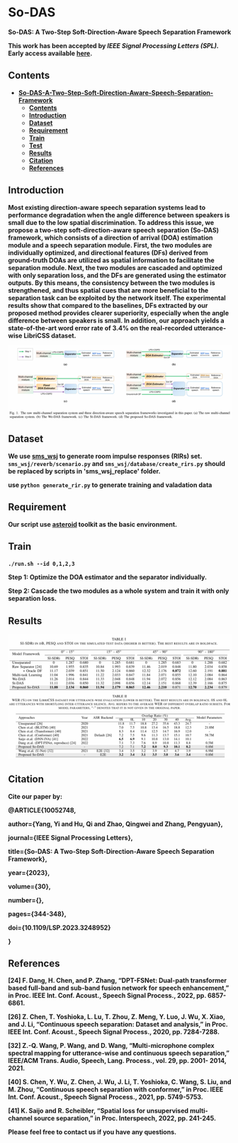 # So-DAS
**So-DAS: A Two-Step Soft-Direction-Aware Speech Separation Framework**

**This work has been accepted by *IEEE Signal Processing Letters (SPL).*  Early access available [here][Paper].**

## Contents 
* **[So-DAS-A-Two-Step-Soft-Direction-Aware-Speech-Separation-Framework](#so-das-a-two-step-soft-direction-aware-speech-separation-framework)**
  * **[Contents](#contents)**
  * **[Introduction](#introduction)**
  * **[Dataset](#dataset)**
  * **[Requirement](#requirement)**
  * **[Train](#train)**
  * **[Test](#test)**
  * **[Results](#results)**
  * **[Citation](#citation)**
  * **[References](#references)**

## Introduction
**Most existing direction-aware speech separation systems lead to performance degradation when the angle difference between speakers is small due to the low spatial discrimination. To address this issue, we propose a two-step soft-direction-aware speech separation (So-DAS) framework, which consists of a direction of arrival (DOA) estimation module and a speech separation module. First, the two modules are individually optimized, and directional features (DFs) derived from ground-truth DOAs are utilized as spatial information to facilitate the separation module. Next, the two modules are cascaded and optimized with only separation loss, and the DFs are generated using the estimator outputs. By this means, the consistency between the two modules is strengthened, and thus spatial cues that are more beneficial to the separation task can be exploited by the network itself. The experimental results show that compared to the baselines, DFs extracted by our proposed method provides clearer superiority, especially when the angle difference between speakers is small. In addition, our approach yields a state-of-the-art word error rate of 3.4% on the real-recorded utterance-wise LibriCSS dataset.**

![image](https://github.com/yangyi0818/So-DAS/blob/main/figures/framework.png)

## Dataset
**We use [sms_wsj][sms_wsj] to generate room impulse responses (RIRs) set. ```sms_wsj/reverb/scenario.py``` and ```sms_wsj/database/create_rirs.py``` should be replaced by scripts in 'sms_wsj_replace' folder.**

**use ```python generate_rir.py``` to generate training and valadation data**

## Requirement
**Our script use [asteroid][asteroid] toolkit as the basic environment.**

## Train

**```./run.sh --id 0,1,2,3```**

**Step 1: Optimize the DOA estimator and the separator individually.**

**Step 2: Cascade the two modules as a whole system and train it with only separation loss.**

## Results

![image](https://github.com/yangyi0818/So-DAS/blob/main/figures/table1.png)
![image](https://github.com/yangyi0818/So-DAS/blob/main/figures/table2.png)

## Citation
**Cite our paper by:** 

**@ARTICLE{10052748,**

  **author={Yang, Yi and Hu, Qi and Zhao, Qingwei and Zhang, Pengyuan},**
  
  **journal={IEEE Signal Processing Letters},**
  
  **title={So-DAS: A Two-Step Soft-Direction-Aware Speech Separation Framework},**
  
  **year={2023},**
  
  **volume={30},**
  
  **number={},**
  
  **pages={344-348},**
  
  **doi={10.1109/LSP.2023.3248952}**
  
**}**

## References

**[24] F. Dang, H. Chen, and P. Zhang, “DPT-FSNet: Dual-path transformer based full-band and sub-band fusion network for speech enhancement,” in Proc. IEEE Int. Conf. Acoust., Speech Signal Process., 2022, pp. 6857-6861.**

**[26] Z. Chen, T. Yoshioka, L. Lu, T. Zhou, Z. Meng, Y. Luo, J. Wu, X. Xiao, and J. Li, “Continuous speech separation: Dataset and analysis,” in Proc. IEEE Int. Conf. Acoust., Speech Signal Process., 2020, pp. 7284-7288.**

**[32] Z.-Q. Wang, P. Wang, and D. Wang, “Multi-microphone complex spectral mapping for utterance-wise and continuous speech separation,” IEEE/ACM Trans. Audio, Speech, Lang. Process., vol. 29, pp. 2001- 2014, 2021.**

**[40] S. Chen, Y. Wu, Z. Chen, J. Wu, J. Li, T. Yoshioka, C. Wang, S. Liu, and M. Zhou, “Continuous speech separation with conformer,” in Proc. IEEE Int. Conf. Acoust., Speech Signal Process., 2021, pp. 5749-5753.**

**[41] K. Saijo and R. Scheibler, “Spatial loss for unsupervised multi-channel source separation,” in Proc. Interspeech, 2022, pp. 241-245.**

**Please feel free to contact us if you have any questions.**
  
[Paper]: https://ieeexplore.ieee.org/abstract/document/10052748
[sms_wsj]: https://github.com/fgnt/sms_wsj
[asteroid]: https://github.com/asteroid-team/asteroid
